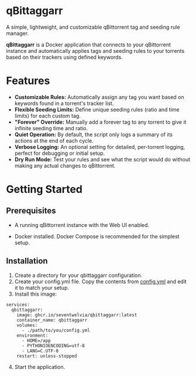 # **qBittaggarr**

A simple, lightweight, and customizable qBittorrent tag and seeding rule manager.

**qBittaggarr** is a Docker application that connects to your qBittorrent instance and automatically applies tags and seeding rules to your torrents based on their trackers using defined keywords.

# **Features**


* **Customizable Rules:** Automatically assign any tag you want based on keywords found in a torrent's tracker list.
* **Flexible Seeding Limits:** Define unique seeding rules (ratio and time limits) for each custom tag.
* **"Forever" Override:** Manually add a forever tag to any torrent to give it infinite seeding time and ratio.
* **Quiet Operation:** By default, the script only logs a summary of its actions at the end of each cycle.
* **Verbose Logging:** An optional setting for detailed, per-torrent logging, perfect for debugging or initial setup.
* **Dry Run Mode:** Test your rules and see what the script would do without making any actual changes to qBittorrent.

# **Getting Started**

## Prerequisites

* A running qBittorrent instance with the Web UI enabled.

* Docker installed. Docker Compose is recommended for the simplest setup.

## Installation
1. Create a directory for your qbittaggarr configuration.
2. Create your config.yml file. Copy the contents from [config.yml](https://github.com/SevenTwelvia/qbittaggarr/blob/main/config.yml) and edit it to match your setup.
3. Install this image:
```
services:
  qbittaggarr:
    image: ghcr.io/seventwelvia/qbittaggarr:latest
    container_name: qbittaggarr
    volumes:
      - ./path/to/you/config.yml
    environment:
      - HOME=/app
      - PYTHONIOENCODING=utf-8
      - LANG=C.UTF-8
    restart: unless-stopped
```
4. Start the application.
